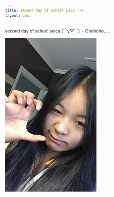```yaml
---
title: second day of school pics :-D
layout: post
---
```

second day of school selca (￣y▽￣)╭ Ohohoho.....



<img src = "/assets/school2.jpg" alt = 'school' width = '300' height = '500'>
